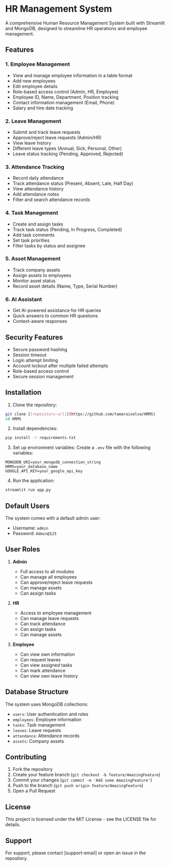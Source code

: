 # HR Management System

A comprehensive Human Resource Management System built with Streamlit and MongoDB, designed to streamline HR operations and employee management.

## Features

### 1. Employee Management
- View and manage employee information in a table format
- Add new employees
- Edit employee details
- Role-based access control (Admin, HR, Employee)
- Employee ID, Name, Department, Position tracking
- Contact information management (Email, Phone)
- Salary and hire date tracking

### 2. Leave Management
- Submit and track leave requests
- Approve/reject leave requests (Admin/HR)
- View leave history
- Different leave types (Annual, Sick, Personal, Other)
- Leave status tracking (Pending, Approved, Rejected)

### 3. Attendance Tracking
- Record daily attendance
- Track attendance status (Present, Absent, Late, Half Day)
- View attendance history
- Add attendance notes
- Filter and search attendance records

### 4. Task Management
- Create and assign tasks
- Track task status (Pending, In Progress, Completed)
- Add task comments
- Set task priorities
- Filter tasks by status and assignee

### 5. Asset Management
- Track company assets
- Assign assets to employees
- Monitor asset status
- Record asset details (Name, Type, Serial Number)

### 6. AI Assistant
- Get AI-powered assistance for HR queries
- Quick answers to common HR questions
- Context-aware responses

## Security Features
- Secure password hashing
- Session timeout
- Login attempt limiting
- Account lockout after multiple failed attempts
- Role-based access control
- Secure session management

## Installation

1. Clone the repository:
```bash
git clone [[repository-url]](https://github.com/tamaraiselva/HRMS)
cd HRMS
```

2. Install dependencies:
```bash
pip install -r requirements.txt
```

3. Set up environment variables:
Create a `.env` file with the following variables:
```
MONGODB_URI=your_mongodb_connection_string
HRMS=your_database_name
GOOGLE_API_KEY=your_google_api_key
```

4. Run the application:
```bash
streamlit run app.py
```

## Default Users

The system comes with a default admin user:
- Username: `admin`
- Password: `Admin@123`

## User Roles

1. **Admin**
   - Full access to all modules
   - Can manage all employees
   - Can approve/reject leave requests
   - Can manage assets
   - Can assign tasks

2. **HR**
   - Access to employee management
   - Can manage leave requests
   - Can track attendance
   - Can assign tasks
   - Can manage assets

3. **Employee**
   - Can view own information
   - Can request leaves
   - Can view assigned tasks
   - Can mark attendance
   - Can view own leave history

## Database Structure

The system uses MongoDB collections:
- `users`: User authentication and roles
- `employees`: Employee information
- `tasks`: Task management
- `leaves`: Leave requests
- `attendance`: Attendance records
- `assets`: Company assets

## Contributing

1. Fork the repository
2. Create your feature branch (`git checkout -b feature/AmazingFeature`)
3. Commit your changes (`git commit -m 'Add some AmazingFeature'`)
4. Push to the branch (`git push origin feature/AmazingFeature`)
5. Open a Pull Request

## License

This project is licensed under the MIT License - see the LICENSE file for details.

## Support

For support, please contact [support-email] or open an issue in the repository. 
